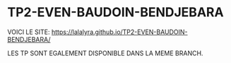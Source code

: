 # TP2-EVEN-BAUDOIN-BENDJEBARA

VOICI LE SITE: https://lalalyra.github.io/TP2-EVEN-BAUDOIN-BENDJEBARA/

LES TP SONT EGALEMENT DISPONIBLE DANS LA MEME BRANCH.
